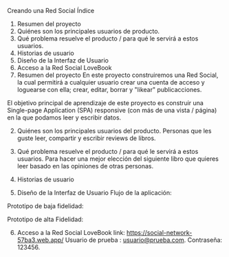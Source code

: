 Creando una Red Social
Índice
1. Resumen del proyecto
2. Quiénes son los principales usuarios de producto.
3. Qué problema resuelve el producto / para qué le servirá a estos usuarios.
4. Historias de usuario
5. Diseño de la Interfaz de Usuario
6. Acceso a la Red Social LoveBook
1. Resumen del proyecto
En este proyecto construiremos una Red Social, la cual permitirá a cualquier usuario crear una cuenta de acceso y loguearse con ella; crear, editar, borrar y "likear" publicacciones.

El objetivo principal de aprendizaje de este proyecto es construir una Single-page Application (SPA) responsive (con más de una vista / página) en la que podamos leer y escribir datos.

2. Quiénes son los principales usuarios del producto.
Personas que les guste leer, compartir y escribir reviews de libros.

3. Qué problema resuelve el producto / para qué le servirá a estos usuarios.
Para hacer una mejor elección del siguiente libro que quieres leer basado en las opiniones de otras personas.

4. Historias de usuario








5. Diseño de la Interfaz de Usuario
Flujo de la aplicación:


Prototipo de baja fidelidad:


Prototipo de alta Fidelidad:


6. Acceso a la Red Social LoveBook
link: https://social-network-57ba3.web.app/ Usuario de prueba : usuario@prueba.com. Contraseña: 123456.
